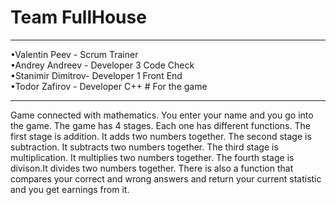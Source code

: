 # Team FullHouse
<hr>
•Valentin Peev - Scrum Trainer <br>
•Andrey Andreev - Developer 3 Code Check <br>
•Stanimir Dimitrov- Developer 1 Front End <br>
•Todor Zafirov - Developer C++ 
# For the game
<hr>
Game connected with mathematics. You enter your name and you go into the game. The game has 4 stages. Each one has different functions. The first stage is addition. It adds two numbers together. The second stage is subtraction. It subtracts two numbers together. The third stage is multiplication.  It multiplies two numbers together. The fourth stage is divison.It divides two numbers together. There is also a function that compares your correct and wrong answers and return your current statistic and you get earnings from it.


